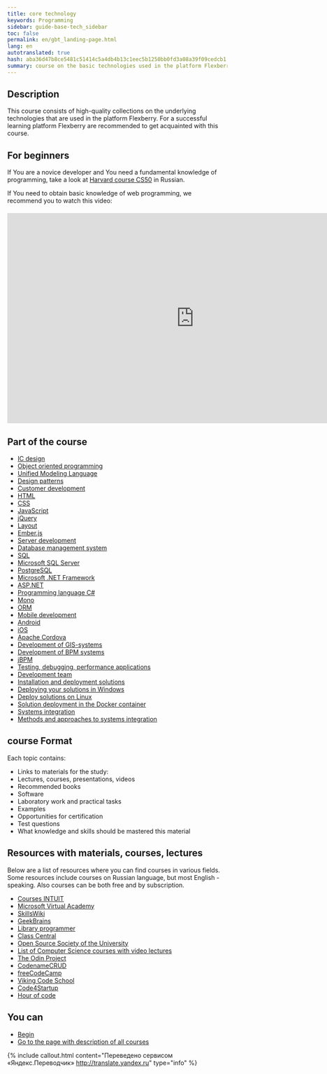 ```yaml
--- 
title: core technology 
keywords: Programming 
sidebar: guide-base-tech_sidebar 
toc: false 
permalink: en/gbt_landing-page.html 
lang: en 
autotranslated: true 
hash: aba36d47b8ce5481c51414c5a4db4b13c1eec5b1250bb0fd3a08a39f09cedcb1 
summary: course on the basic technologies used in the platform Flexberry. 
--- 
```


## Description 
This course consists of high-quality collections on the underlying technologies that are used in the platform Flexberry. For a successful learning platform Flexberry are recommended to get acquainted with this course. 

## For beginners 

If You are a novice developer and You need a fundamental knowledge of programming, take a look at [Harvard course CS50](https://www.youtube.com/playlist?list=PLawfWYMUziZqyUL5QDLVbe3j5BKWj42E5) in Russian. 

If You need to obtain basic knowledge of web programming, we recommend you to watch this video: 

<div class="thumb-wrap" style="margin-top: 20px; margin-bottom: 20px"> 
<iframe width="854" height="480" src="https://www.youtube.com/embed/FKmRoNDQsMw" frameborder="0" allowfullscreen></iframe> 
</div> 

## Part of the course 

* [IC design](gbt_information-system-design.html) 
* [Object oriented programming](gbt_ood.html) 
* [Unified Modeling Language](gbt_uml.html) 
* [Design patterns](gbt_design-patterns.html) 
* [Customer development](gbt_frontend.html) 
* [HTML](gbt_html.html) 
* [CSS](gbt_css.html) 
* [JavaScript](gbt_javascript.html) 
* [jQuery](gbt_jquery.html) 
* [Layout](gbt_layout.html) 
* [Ember.js](gbt_emberjs.html) 
* [Server development](gbt_backend.html) 
* [Database management system](gbt_dbms.html) 
* [SQL](gbt_sql.html) 
* [Microsoft SQL Server](gbt_mssql.html) 
* [PostgreSQL](gbt_postgresql.html) 
* [Microsoft .NET Framework](gbt_dotnet.html) 
* [ASP.NET](gbt_aspnet.html) 
* [Programming language C#](gbt_csharp.html) 
* [Mono](gbt_mono.html) 
* [ORM](gbt_orm.html) 
* [Mobile development](gbt_mobile.html) 
* [Android](gbt_android.html) 
* [iOS](gbt_ios.html) 
* [Apache Cordova](gbt_cordova.html) 
* [Development of GIS-systems](gbt_gis.html) 
* [Development of BPM systems](gbt_bpm.html) 
* [jBPM](gbt_jbpm.html) 
* [Testing, debugging, performance applications](gbt_testing.html) 
* [Development team](gbt_team-management.html) 
* [Installation and deployment solutions](gbt_deployment.html) 
* [Deploying your solutions in Windows](gbt_deployment_windows.html) 
* [Deploy solutions on Linux](gbt_deployment_linux.html) 
* [Solution deployment in the Docker container](gbt_deployment_docker.html) 
* [Systems integration](gbt_integration.html) 
* [Methods and approaches to systems integration](gbt_integration-methods.html) 

## course Format 

Each topic contains: 

* Links to materials for the study: 
* Lectures, courses, presentations, videos 
* Recommended books 
* Software 
* Laboratory work and practical tasks 
* Examples 
* Opportunities for certification 
* Test questions 
* What knowledge and skills should be mastered this material 

## Resources with materials, courses, lectures 

Below are a list of resources where you can find courses in various fields. Some resources include courses on Russian language, but most English - speaking. Also courses can be both free and by subscription. 

* [Courses INTUIT](http://www.intuit.ru/studies/courses?page=1) 
* [Microsoft Virtual Academy](https://mva.microsoft.com) 
* [SkillsWiki](http://skillswiki.net/) 
* [GeekBrains](https://geekbrains.ru/) 
* [Library programmer](https://vk.com/proglib) 
* [Class Central](https://www.class-central.com/) 
* [Open Source Society of the University](https://github.com/open-source-society/computer-science) 
* [List of Computer Science courses with video lectures](https://github.com/Developer-Y/cs-video-courses) 
* [The Odin Project](http://www.theodinproject.com/) 
* [CodenameCRUD](http://codenamecrud.ru/) 
* [freeCodeCamp](https://www.freecodecamp.com/) 
* [Viking Code School](https://www.vikingcodeschool.com/) 
* [Code4Startup](https://code4startup.com/) 
* [Hour of code](https://code.org/) 

## You can 

* [Begin](gbt_information-system-design.html) 
* [Go to the page with description of all courses](/EN/) 



{% include callout.html content="Переведено сервисом «Яндекс.Переводчик» <http://translate.yandex.ru>" type="info" %}
